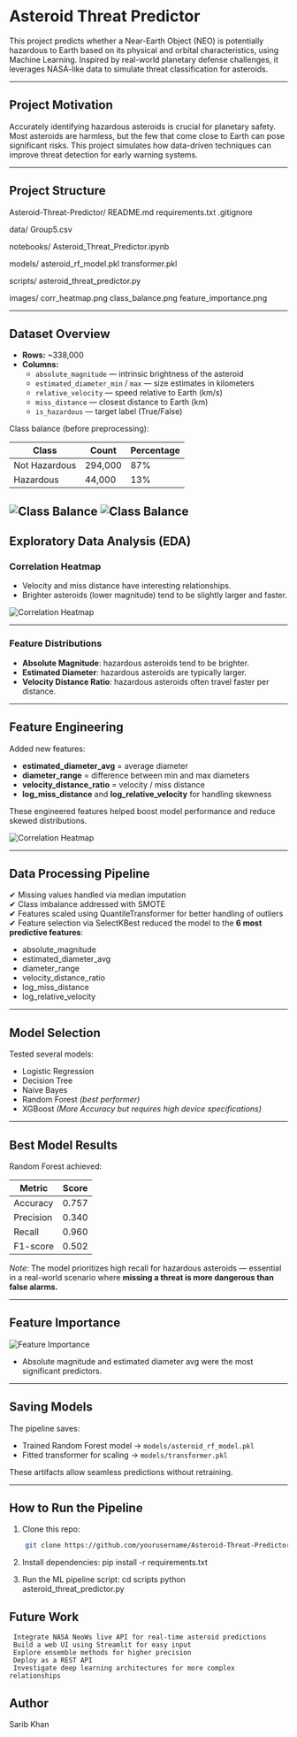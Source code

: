 #  Asteroid Threat Predictor

This project predicts whether a Near-Earth Object (NEO) is potentially hazardous to Earth based on its physical and orbital characteristics, using Machine Learning. Inspired by real-world planetary defense challenges, it leverages NASA-like data to simulate threat classification for asteroids.

---

##  Project Motivation

Accurately identifying hazardous asteroids is crucial for planetary safety. Most asteroids are harmless, but the few that come close to Earth can pose significant risks. This project simulates how data-driven techniques can improve threat detection for early warning systems.

---

##  Project Structure

Asteroid-Threat-Predictor/
README.md
requirements.txt
.gitignore

data/
    Group5.csv

notebooks/
    Asteroid_Threat_Predictor.ipynb

models/
    asteroid_rf_model.pkl
    transformer.pkl

scripts/
    asteroid_threat_predictor.py

images/
    corr_heatmap.png
    class_balance.png
    feature_importance.png

---

##  Dataset Overview

- **Rows:** ~338,000
- **Columns:**
    - `absolute_magnitude` — intrinsic brightness of the asteroid
    - `estimated_diameter_min` / `max` — size estimates in kilometers
    - `relative_velocity` — speed relative to Earth (km/s)
    - `miss_distance` — closest distance to Earth (km)
    - `is_hazardous` — target label (True/False)

Class balance (before preprocessing):

| Class            | Count    | Percentage |
|------------------|----------|------------|
| Not Hazardous    | 294,000  | 87%        |
| Hazardous        | 44,000   | 13%        |

![Class Balance](images/class_balance1.png)
![Class Balance](images/class_balance2.png)
---

##  Exploratory Data Analysis (EDA)

### Correlation Heatmap

- Velocity and miss distance have interesting relationships.
- Brighter asteroids (lower magnitude) tend to be slightly larger and faster.

![Correlation Heatmap](images/Before_Corr_Heatmap.png)

---

### Feature Distributions

- **Absolute Magnitude**: hazardous asteroids tend to be brighter.
- **Estimated Diameter**: hazardous asteroids are typically larger.
- **Velocity Distance Ratio**: hazardous asteroids often travel faster per distance.

---

##  Feature Engineering

Added new features:

- **estimated_diameter_avg** = average diameter
- **diameter_range** = difference between min and max diameters
- **velocity_distance_ratio** = velocity / miss distance
- **log_miss_distance** and **log_relative_velocity** for handling skewness

These engineered features helped boost model performance and reduce skewed distributions.

![Correlation Heatmap](images/After_Corr_Heatmap.png)

---

##  Data Processing Pipeline

✔ Missing values handled via median imputation  
✔ Class imbalance addressed with SMOTE  
✔ Features scaled using QuantileTransformer for better handling of outliers  
✔ Feature selection via SelectKBest reduced the model to the **6 most predictive features**:

- absolute_magnitude
- estimated_diameter_avg
- diameter_range
- velocity_distance_ratio
- log_miss_distance
- log_relative_velocity

---

##  Model Selection

Tested several models:

- Logistic Regression
- Decision Tree
- Naive Bayes
- Random Forest  *(best performer)*
- XGBoost *(More Accuracy but requires high device specifications)*

---

##  Best Model Results

Random Forest achieved:

| Metric      | Score |
|-------------|-------|
| Accuracy    | 0.757 |
| Precision   | 0.340 |
| Recall      | 0.960 |
| F1-score    | 0.502 |

*Note:* The model prioritizes high recall for hazardous asteroids — essential in a real-world scenario where **missing a threat is more dangerous than false alarms.**

---

##  Feature Importance

![Feature Importance](images/feature_importance.png)

- Absolute magnitude and estimated diameter avg were the most significant predictors.

---

##  Saving Models

The pipeline saves:

- Trained Random Forest model → `models/asteroid_rf_model.pkl`
- Fitted transformer for scaling → `models/transformer.pkl`

These artifacts allow seamless predictions without retraining.

---

##  How to Run the Pipeline

1. Clone this repo:
``` bash
    git clone https://github.com/yourusername/Asteroid-Threat-Predictor.git
```

2. Install dependencies:
    pip install -r requirements.txt

3. Run the ML pipeline script:
    cd scripts
    python asteroid_threat_predictor.py

##  Future Work
     Integrate NASA NeoWs live API for real-time asteroid predictions
     Build a web UI using Streamlit for easy input
     Explore ensemble methods for higher precision
     Deploy as a REST API
     Investigate deep learning architectures for more complex relationships
     
## Author
Sarib Khan
